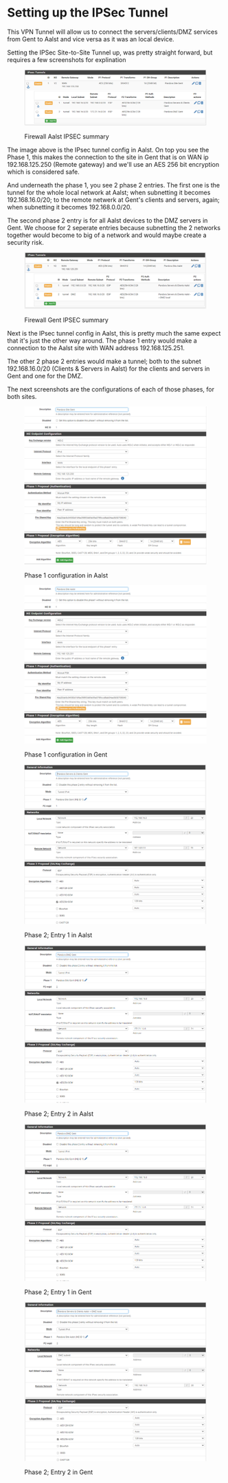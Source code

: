 # Setting up the IPSec Tunnel

This VPN Tunnel will allow us to connect the servers/clients/DMZ services from Gent to Aalst and vice versa as it was an local device.

Setting the IPSec Site-to-Site Tunnel up, was pretty straight forward, but requires a few screenshots for explination

<figure><img src="../../.gitbook/assets/Firewall_Aalst_IPSEC_summary.png" alt=""><figcaption><p>Firewall Aalst IPSEC summary</p></figcaption></figure>

The image above is the IPsec tunnel config in Aalst. On top you see the Phase 1, this makes the connection to the site in Gent that is on WAN ip 192.168.125.250 (Remote gateway) and we'll use an AES 256 bit encryption which is considered safe.

And underneath the phase 1, you see 2 phase 2 entries. The first one is the tunnel for the whole local network at Aalst; when subnetting it becomes 192.168.16.0/20; to the remote netwerk at Gent's clients and servers, again; when subnetting it becomes 192.168.0.0/20.

The second phase 2 entry is for all Aalst devices to the DMZ servers in Gent. We choose for 2 seperate entries because subnetting the 2 networks together would become to big of a network and would maybe create a security risk.

<figure><img src="../../.gitbook/assets/Firewall_Gent_IPSEC_summary.png" alt=""><figcaption><p>Firewall Gent IPSEC summary</p></figcaption></figure>

Next is the IPsec tunnel config in Aalst, this is pretty much the same expect that it's just the other way around. The phase 1 entry would make a connection to the Aalst site with WAN address 192.168.125.251.

The other 2 phase 2 entries would make a tunnel; both to the subnet 192.168.16.0/20 (Clients & Servers in Aalst) for the clients and servers in Gent and one for the DMZ.

The next screenshots are the configurations of each of those phases, for both sites.

<div>

<figure><img src="../../.gitbook/assets/Firewall_Aalst_IPSEC_P1.png" alt=""><figcaption><p>Phase 1 configuration in Aalst</p></figcaption></figure>

 

<figure><img src="../../.gitbook/assets/Firewall_Gent_IPSEC_P1.png" alt=""><figcaption><p>Phase 1 configuration in Gent</p></figcaption></figure>

</div>

<div>

<figure><img src="../../.gitbook/assets/Firewall_Aalst_IPSEC_P2-1 (1).png" alt=""><figcaption><p>Phase 2; Entry 1 in Aalst</p></figcaption></figure>

 

<figure><img src="../../.gitbook/assets/Firewall_Aalst_IPSEC_P2-2 (2).png" alt=""><figcaption><p>Phase 2; Entry 2 in Aalst</p></figcaption></figure>

</div>

<div>

<figure><img src="../../.gitbook/assets/Firewall_Aalst_IPSEC_P2-2.png" alt=""><figcaption><p>Phase 2; Entry 1 in Gent</p></figcaption></figure>

 

<figure><img src="../../.gitbook/assets/Firewall_Gent_IPSEC_P2-2.png" alt=""><figcaption><p>Phase 2; Entry 2 in Gent</p></figcaption></figure>

</div>
